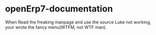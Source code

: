 # openErp7-documentation
When Read the freaking manpage and use the source Luke not working, your wrote the fancy menu(WTFM, not WTF man).
